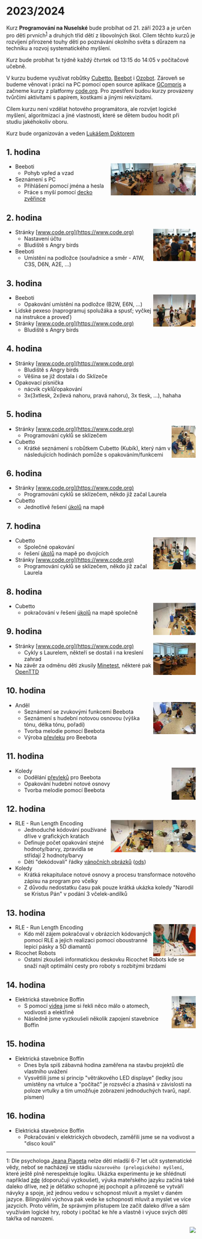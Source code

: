 # 2023/2024

Kurz **Programování na Nuselské** bude probíhat od 21. září 2023
a je určen pro děti prvních<sup>[1](#footnote1)</sup> a druhých
tříd dětí z libovolných škol. Cílem těchto kurzů je rozvíjení
přirozené touhy dětí po poznávání okolního světa s důrazem na
techniku a rozvoj systematického myšlení.

Kurz bude probíhat 1x týdně každý čtvrtek od 13:15 do 14:05 v počítačové
učebně.

V kurzu budeme využívat robůtky [Cubetto](https://www.primotoys.com),
[Beebot](https://www.bee-bot.us/) i [Ozobot](https://ozobot.com/).
Zároveň se budeme věnovat i práci na PC pomocí open source aplikace
[GCompris](https://gcompris.net) a začneme kurzy z platformy
[code.org](https://[www.code.org](https://www.code.org)). Pro zpestření budou kurzy provázeny
tvůrčími aktivitami s papírem, kostkami a jinými rekvizitami.

Cílem kurzu není vzdělat hotového programátora, ale rozvíjet logické
myšlení, algoritmizaci a jiné vlastnosti, které se dětem budou hodit
při studiu jakéhokoliv oboru.

Kurz bude organizován a veden [Lukášem Doktorem](../lectors/ldoktor)


## 1. hodina

<a href="zacatecnici-1-01-beebot.jpg">
    <img align="right" src="zacatecnici-1-01-beebot-small.jpg" style="height:85px">
</a>
<a href="zacatecnici-1-01-pc.jpg">
    <img align="right" src="zacatecnici-1-01-pc-small.jpg" style="height:85px">
</a>

* Beeboti
  * Pohyb vpřed a vzad
* Seznámení s PC
  * Přihlášení pomocí jména a hesla
  * Práce s myší pomocí [decko zvěřince](https://decko.ceskatelevize.cz/tercin-zvireci-svet/zverinec)

## 2. hodina

<a href="zacatecnici-1-02-code-org.jpg">
    <img align="right" src="zacatecnici-1-02-code-org-small.jpg" style="height:85px">
</a>

* Stránky [www.code.org](https://www.code.org)
  * Nastavení účtu
  * Bludiště s Angry birds
* Beeboti
  * Umístění na podložce (souřadnice a směr - A1W, C3S, D6N, A2E, ...)

## 3. hodina

<a href="zacatecnici-1-03-pexeso.jpg">
    <img align="right" src="zacatecnici-1-03-pexeso-small.jpg" style="height:85px">
</a>

* Beeboti
  * Opakování umístění na podložce (B2W, E6N, ...)
* Lidské pexeso (naprogramuj spolužáka a spusť; vyčkej na instrukce a proveď)
* Stránky [www.code.org](https://www.code.org)
  * Bludiště s Angry birds

## 4. hodina

* Stránky [www.code.org](https://www.code.org)
  * Bludiště s Angry birds
  * Věšina se již dostala i do Sklízeče
* Opakovací písnička
  * nácvik cyklů/opakování
  * 3x(3xtlesk, 2x(levá nahoru, pravá nahoru), 3x tlesk, ...), hahaha

## 5. hodina

<a href="zacatecnici-1-05-cubetto.jpg">
    <img align="right" src="zacatecnici-1-05-cubetto-small.jpg" style="height:85px">
</a>

* Stránky [www.code.org](https://www.code.org)
  * Programování cyklů se sklízečem
* Cubetto
  * Krátké seznámení s robůtkem Cubetto (Kubík), který nám v následujících hodinách pomůže s opakováním/funkcemi

## 6. hodina

* Stránky [www.code.org](https://www.code.org)
  * Programování cyklů se sklízečem, někdo již začal Laurela
* Cubetto
  * Jednotlivě řešení [úkolů](../assets/cubetto-ukoly.ods) na mapě

## 7. hodina

<a href="zacatecnici-1-07-cubetto.jpg">
    <img align="right" src="zacatecnici-1-07-cubetto-small.jpg" style="height:85px">
</a>

* Cubetto
  * Společné opakování
  * řešení [úkolů](../assets/cubetto-ukoly.ods) na mapě po dvojicích
* Stránky [www.code.org](https://www.code.org)
  * Programování cyklů se sklízečem, někdo již začal Laurela

## 8. hodina

<a href="zacatecnici-1-08-cubetto.jpg">
    <img align="right" src="zacatecnici-1-08-cubetto-small.jpg" style="height:85px">
</a>

* Cubetto
  * pokračování v řešení [úkolů](../assets/cubetto-ukoly.ods) na mapě společně

## 9. hodina

<a href="zacatecnici-1-09-code-org.jpg">
    <img align="right" src="zacatecnici-1-09-code-org-small.jpg" style="height:85px">
</a>

* Stránky [www.code.org](https://www.code.org)
  * Cykly s Laurelem, někteří se dostali i na kreslení zahrad
* Na závěr za odměnu děti zkusily [Minetest](https://www.minetest.net/), některé pak [OpenTTD](https://www.openttd.org/)

## 10. hodina

<a href="zacatecnici-1-10-andel.jpg">
    <img align="right" src="zacatecnici-1-10-andel-small.jpg" style="height:85px">
</a>

* Anděl
  * Seznámení se zvukovými funkcemi Beebota
  * Seznámení s hudební notovou osnovou (výška tónu, délka tónu, pořadí)
  * Tvorba melodie pomocí Beebota
  * Výroba [převleku](https://blog.tts-group.co.uk/wp-content/uploads/2019/03/Bee-Bot_Jacket.pdf) pro Beebota

## 11. hodina

<a href="zacatecnici-1-11-koledy.jpg">
    <img align="right" src="zacatecnici-1-11-koledy-small.jpg" style="height:85px">
</a>

* Koledy
  * Dodělání [převleků](https://blog.tts-group.co.uk/wp-content/uploads/2019/03/Bee-Bot_Jacket.pdf) pro Beebota
  * Opakování hudební notové osnovy
  * Tvorba melodie pomocí Beebota

## 12. hodina

<a href="zacatecnici-1-12-rle.jpg">
    <img align="right" src="zacatecnici-1-12-rle-small.jpg" style="height:85px">
</a>
<a href="zacatecnici-1-12-koledy.jpg">
    <img align="right" src="zacatecnici-1-12-koledy-small.jpg" style="height:85px">
</a>

* RLE - Run Length Encoding
  * Jednoduché kódování používané dříve v grafických kratách
  * Definuje počet opakování stejné hodnoty/barvy, zpravidla se střídají 2 hodnoty/barvy
  * Děti "dekódovali" řádky [vánočních obrázků](../assets/rle-vanoce.pdf) ([ods](../assets/rle-vanoce.ods))
* Koledy
  * Krátká rekapitulace notové osnovy a procesu transformace notového zápisu na program pro včelky
  * Z důvodu nedostatku času pak pouze krátká ukázka koledy "Narodil se Kristus Pán" v podání 3 včelek-andílků

## 13. hodina

<a href="zacatecnici-1-13-roboti.jpg">
    <img align="right" src="zacatecnici-1-13-roboti-small.jpg" style="height:85px">
</a>

* RLE - Run Length Encoding
  * Kdo měl zájem pokračoval v obrázcích kódovaných pomocí RLE a jejich realizaci pomocí oboustranné lepicí pásky a 5D diamantů
* Ricochet Robots
  * Ostatní zkoušeli informatickou deskovku Ricochet Robots kde se snaží najít optimální cesty pro roboty s rozbitými brzdami

## 14. hodina

<a href="zacatecnici-1-14-boffin.jpg">
    <img align="right" src="zacatecnici-1-14-boffin-small.jpg" style="height:85px">
</a>

* Elektrická stavebnice Boffin
  * S pomocí [videa](https://www.youtube.com/watch?v=mc979OhitAg&list=PLWv9VM947MKi_7yJ0_FCfzTBXpQU-Qd3K&index=1&pp=iAQB) jsme si řekli něco málo o atomech, vodivosti a elektřině
  * Následně jsme vyzkoušeli několik zapojení stavebnice Boffin

## 15. hodina

* Elektrická stavebnice Boffin
  * Dnes byla spíš zábavná hodina zaměřena na stavbu projektů dle vlastního uvážení
  * Vysvětlili jsme si princip "větrákového LED displaye" (ledky jsou umístěny na vrtulce a "počítač" je rozsvěcí a zhasíná v závislosti na poloze vrtulky a tím umožňuje zobrazení jednoduchých tvarů, např. písmen)

## 16. hodina

* Elektrická stavebnice Boffin
  * Pokračování v elektrických obvodech, zaměřili jsme se na vodivost a "disco kouli"

* * * * * * * * *

<a name="footnote1">1</a>: Dle psychologa [Jeana Piageta](https://cs.wikipedia.org/wiki/Jean\_Piaget)
nelze děti mladší 6-7 let učit systematické vědy, neboť se nacházejí
ve stádiu `názorového (prelogického) myšlení`, které ještě plně
nerespektuje logiku. Ukázka experimentu je ke shlédnutí například
[zde](https://www.youtube.com/watch?v=tQLpysTbFso) (doporučuji vyzkoušet),
výuka mateřského jazyku začíná také daleko dříve, než je děťátko schopné
jej pochopit a přirozeně se vytváří návyky a spoje, jež jednou vedou v
schopnost mluvit a myslet v daném jazyce. Bilingvální výchova pak vede
ke schopnosti mluvit a myslet ve více jazycích. Proto věřím, že správným
přístupem lze začít daleko dříve a sám využívám logické hry, roboty i
počítač ke hře a vlastně i výuce svých dětí takřka od narození.

<img align="right" src="../media/robots_bottom.jpg">
